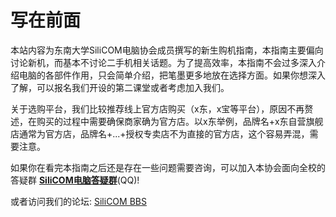 # 写在前面

本站内容为东南大学SiliCOM电脑协会成员撰写的新生购机指南，本指南主要偏向讨论新机，而基本不讨论二手机相关话题。为了提高效率，本指南不会过多深入介绍电脑的各部件作用，只会简单介绍，把笔墨更多地放在选择方面。如果你想深入了解，可以报名我们开设的第二课堂或者考虑加入我们。

关于选购平台，我们比较推荐线上官方店购买（x东，x宝等平台），原因不再赘述，在购买的过程中需要确保商家确为官方店。以x东举例，品牌名+x东自营旗舰店通常为官方店，品牌名+...+授权专卖店不为直接的官方店，这个容易弄混，需要注意。

如果你在看完本指南之后还是存在一些问题需要咨询，可以加入本协会面向全校的答疑群 [**SiliCOM电脑答疑群**](https://qm.qq.com/q/4TD2KD7k2k)(QQ)!

或者访问我们的论坛: [SiliCOM BBS](https://rtfm.top/)

